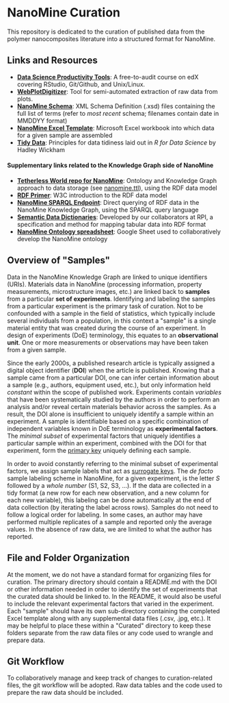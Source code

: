 # NanoMine Curation
This repository is dedicated to the curation of published data from the polymer nanocomposites literature into a structured format for NanoMine.

## Links and Resources
* [**Data Science Productivity Tools**](https://www.edx.org/course/data-science-productivity-tools): A free-to-audit course on edX covering RStudio, Git/Github, and Unix/Linux.
* [**WebPlotDigitizer**](https://apps.automeris.io/wpd/): Tool for semi-automated extraction of raw data from plots.
* [**NanoMine Schema**](https://github.com/bingyinh/nanomine-schema/tree/master/xml): XML Schema Definition (.xsd) files containing the full list of terms (refer to *most recent* schema; filenames contain date in MMDDYY format)
* [**NanoMine Excel Template**](https://github.com/bingyinh/nanomine-schema/tree/master/xls-input-forms): Microsoft Excel workbook into which data for a given sample are assembled
* [**Tidy Data**](https://r4ds.had.co.nz/tidy-data.html): Principles for data tidiness laid out in *R for Data Science* by Hadley Wickham
#### Supplementary links related to the Knowledge Graph side of NanoMine
* [**Tetherless World repo for NanoMine**](https://github.com/tetherless-world/nanomine-graph): Ontology and Knowledge Graph approach to data storage (see [nanomine.ttl](https://github.com/tetherless-world/nanomine-graph/blob/master/nanomine.ttl)), using the RDF data model
* [**RDF Primer**](https://www.w3.org/TR/rdf11-primer/): W3C introduction to the RDF data model
* [**NanoMine SPARQL Endpoint**](https://qa.materialsmine.org/wi/sparql.html): Direct querying of RDF data in the NanoMine Knowledge Graph, using the SPARQL query language
* [**Semantic Data Dictionaries**](https://www.mitpressjournals.org/doi/abs/10.1162/dint_a_00058): Developed by our collaborators at RPI, a specification and method for mapping tabular data into RDF format
* [**NanoMine Ontology spreadsheet**](https://docs.google.com/spreadsheets/d/1hDqbUzgJ2menVFhkjAvZs5uWgVoO-lxi7nxOh6W2QiA/): Google Sheet used to collaboratively develop the NanoMine ontology


## Overview of "Samples"
Data in the NanoMine Knowledge Graph are linked to unique identifiers (URIs). Materials data in NanoMine (processing information, property measurements, microstructure images, etc.) are linked back to **samples** from a particular **set of experiments**. Identifying and labeling the samples from a particular experiment is the primary task of curation. Not to be confounded with a sample in the field of statistics, which typically include several individuals from a population, in this context a "sample" is a single material entity that was created during the course of an experiment. In design of experiments (DoE) terminology, this equates to an **observational unit**. One or more measurements or observations may have been taken from a given sample. 

Since the early 2000s, a published research article is typically assigned a digital object identifier (**DOI**) when the article is published. Knowing that a sample came from a particular DOI, one can infer certain information about a sample (e.g., authors, equipment used, etc.), but only information held *constant* within the scope of published work. Experiments contain *variables* that have been systematically studied by the authors in order to perform an analysis and/or reveal certain materials behavior across the samples. As a result, the DOI alone is insufficient to uniquely identify a sample within an experiment. A sample is identifiable based on a specific combination of independent variables known in DoE terminology as **experimental factors**. The *minimal subset* of experimental factors that uniquely identifies a particular sample within an experiment, combined with the DOI for that experiment, form the [primary key](https://en.wikipedia.org/wiki/Primary_key) uniquely defining each sample.

In order to avoid constantly referring to the minimal subset of experimental factors, we assign sample labels that act as [surrogate keys](https://en.wikipedia.org/wiki/Surrogate_key). The *de facto* sample labeling scheme in NanoMine, for a given experiment, is the letter *S* followed by a *whole number* (S1, S2, S3, ...). If the data are collected in a tidy format (a new row for each new observation, and a new column for each new variable), this labeling can be done automatically at the end of data collection (by iterating the label across rows). Samples do not need to follow a logical order for labeling. In some cases, an author may have performed multiple replicates of a sample and reported only the average values. In the absence of raw data, we are limited to what the author has reported. 

## File and Folder Organization
At the moment, we do not have a standard format for organizing files for curation. The primary directory should contain a README.md with the DOI or other information needed in order to identify the set of experiments that the curated data should be linked to. In the README, it would also be useful to include the relevant experimental factors that varied in the experiment. Each "sample" should have its own sub-directory containing the completed Excel template along with any supplemental data files (.csv, .jpg, etc.). It may be helpful to place these within a "Curated" directory to keep these folders separate from the raw data files or any code used to wrangle and prepare data.

## Git Workflow
To collaboratively manage and keep track of changes to curation-related files, the git workflow will be adopted. Raw data tables and the code used to prepare the raw data should be included.


